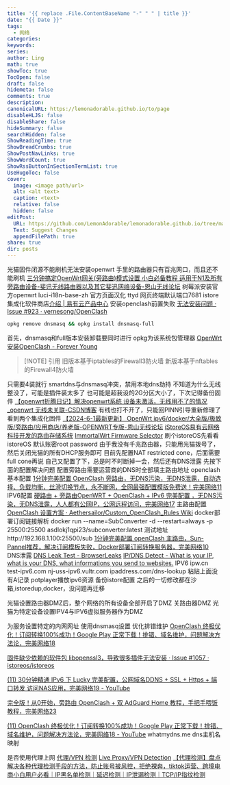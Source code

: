 ```yaml
---
title: '{{ replace .File.ContentBaseName "-" " " | title }}'
date: "{{ Date }}"
tags:
  - 网络
categories: 
keywords: 
series: 
author: Ling
math: true
showToc: true
TocOpen: false
draft: false
hidemeta: false
comments: true
description: 
canonicalURL: https://lemonadorable.github.io/to/page
disableHLJS: false
disableShare: false
hideSummary: false
searchHidden: false
ShowReadingTime: true
ShowBreadCrumbs: true
ShowPostNavLinks: true
ShowWordCount: true
ShowRssButtonInSectionTermList: true
UseHugoToc: false
cover:
  image: <image path/url>
  alt: <alt text>
  caption: <text>
  relative: false
  hidden: false
editPost:
  URL: https://github.com/LemonAdorable/lemonadorable.github.io/tree/master/content
  Text: Suggest Changes
  appendFilePath: true
share: true
dir: posts
---
```


光猫固件闭源不能刷机无法安装openwrt
手里的路由器只有百兆网口，而且还不能刷机
[三分钟搞定OpenWrt网关(旁路由)模式设置 小白必备教程 适用于N1及所有旁路由设备-斐讯无线路由器以及其它斐迅网络设备-恩山无线论坛](https://www.right.com.cn/FORUM/thread-4181997-1-1.html)
树莓派安装官方openwrt
luci-i18n-base-zh 官方页面汉化
ttyd 网页终端默认端口7681
istore 集成化软件商店[介绍 | 易有云产品中心](https://doc.linkease.com/zh/guide/istore/)
安装openclash前置失败
[无法安装问题 · Issue #923 · vernesong/OpenClash](https://github.com/vernesong/OpenClash/issues/923)

```bash
opkg remove dnsmasq && opkg install dnsmasq-full
```
首先，dnsmasq和full版本安装卸载要同时进行
opkg为该系统包管理器
[OpenWrt安装OpenClash - Forever Young](https://www.luxiyue.com/openwrt/openwrt%e5%ae%89%e8%a3%85openclash/)

> [!NOTE] 引用
> 旧版本基于iptables的Firewall3防火墙
> 新版本基于nftables的Firewall4防火墙

只需要4装就行
smartdns与dnsmasq冲突，禁用本地dns劫持
不知道为什么无线整没了，可能是插件装太多了
也可能是超我设的2G分区大小了，下次记得备份固件
[【openwrt折腾日记】解决openwrt系统 设备未激活，无线用不了的情况_openwrt 无线未关联-CSDN博客](https://blog.csdn.net/u010560236/article/details/136715420)
有线也打不开了，只能回PINN引导重新修理了
看到两个集成化固件
[【2024-6-1最新更新】 OpenWrt ipv6/docker/大全版/极致版/旁路由/应用商店/养老版-OPENWRT专版-恩山无线论坛](https://www.right.com.cn/forum/thread-4387071-1-3.html)
[iStoreOS易有云网络科技开发的路由存储系统](https://site.istoreos.com/)
[ImmortalWrt Firmware Selector](https://firmware-selector.immortalwrt.org/)
刷个istoreOS先看看
istoreOS 默认账密root password
由于我没有千兆路由器，只能用光猫拨号了，然后关闭光猫的所有DHCP服务即可
目前先配置NAT restricted cone，后面需要full cone再说
自己又配置了下，总是时不时断掉一会，然后还有DNS泄露
先按下面的配置解决问题
配置旁路由需要运营商的DNS时全部填主路由地址
openclash基本配置
[1分钟完美配置 OpenClash 旁路由，无DNS污染，无DNS泄露，自动选择、负载均衡，丝滑切换节点，永不断网，全网最强配置模版免费送！完美网络11](https://www.youtube.com/watch?v=0vVJYvV-nwE)
IPV6配置
[硬路由 + 旁路由OpenWRT + OpenClash + IPv6 完美配置 ，无DNS污染，无DNS泄露，人人都有公网IP，公网远程访问，完美网络17](https://www.youtube.com/watch?v=gBSVl_BqptQ)
主路由配置
[OpenClash 设置方案 · Aethersailor/Custom_OpenClash_Rules Wiki](https://github.com/Aethersailor/Custom_OpenClash_Rules/wiki/OpenClash-%E8%AE%BE%E7%BD%AE%E6%96%B9%E6%A1%88#%E7%A1%AE%E4%BF%9D-openwrt-%E5%8F%AF%E4%BB%A5%E6%AD%A3%E5%B8%B8%E8%AE%BF%E9%97%AE-github)
docker部署订阅链接解析
docker run --name=SubConverter -d --restart=always -p 25500:25500 asdlokj1qpi23/subconverter:latest
测试地址http://192.168.1.100:25500/sub
[1分钟完美配置 openClash 主路由，Sun-Pannel推荐，解决订阅模板失败，Docker部署订阅转换服务器，完美网络10](https://www.youtube.com/watch?v=Hm47TyJqVdc)
DNS泄露
[DNS Leak Test - BrowserLeaks](https://browserleaks.com/dns)
[IP/DNS Detect - What is your IP, what is your DNS, what informations you send to websites.](https://ipleak.net/)
IPV6
ipw.cn
test-ipv6.com
nj-uss-ipv6.vultr.com
ipaddress.com/dns-lookup 粘贴上面没有A记录
potplayer播放ipv6资源
备份istore配置
之后的一切修改都在沙箱,istoredup,docker，没问题再迁移

光猫设置路由器DMZ后，整个网络的所有设备全部开启了DMZ
关路由器DMZ
光猫为特定设备设置IPV4与IPV6虚拟服务器作为DMZ

为服务设置特定的内网网址
使用dnsmasq设置
优化排错维护
[OpenClash 终极优化！订阅转换100%成功！Google Play 正常下载！排错、域名维护，问题解决方法论，完美网络18](https://www.youtube.com/watch?v=QxOLvyCdVLU)

[固件缺少依赖的软件包 libopenssl3，导致很多插件无法安装 · Issue #1057 · istoreos/istoreos](https://github.com/istoreos/istoreos/issues/1057)

[(11) 30分钟精通 IPv6 下 Lucky 完美配置，公网域名DDNS + SSL + Https + 端口转发 访问NAS应用，完美网络19 - YouTube](https://www.youtube.com/watch?v=85TNLGVoJEA)

[完全版！从0开始，旁路由 OpenClash + 双 AdGuard Home 教程，手把手喂饭教程，完美网络23](https://www.youtube.com/watch?v=0kCSJL_lSyw)

[(11) OpenClash 终极优化！订阅转换100%成功！Google Play 正常下载！排错、域名维护，问题解决方法论，完美网络18 - YouTube](https://www.youtube.com/watch?v=QxOLvyCdVLU)
whatmydns.me dns主机名映射

是否使用代理上网
[代理/VPN 检测](https://proxy.888005.xyz/)
[Live Proxy/VPN Detection](https://proxy.incolumitas.com/proxy_detect.html)
[【代理检测】盘点解决各种代理检测手段的方法，防止账号被风控，拒绝裸奔，tiktok运营、跨境电商小白用户必看｜IP黑名单检测｜延迟检测｜IP泄漏检测｜TCP/IP指纹检测](https://www.youtube.com/watch?v=_EoccSHSiAU)

